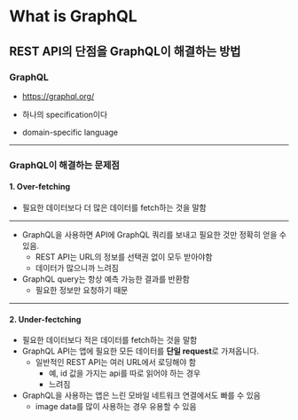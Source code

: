 # What is GraphQL

## REST API의 단점을 GraphQL이 해결하는 방법

### GraphQL

- https://graphql.org/

- 하나의 specification이다
- domain-specific language

---

### GraphQL이 해결하는 문제점

#### 1. Over-fetching
- 필요한 데이터보다 더 많은 데이터를 fetch하는 것을 말함

---

- GraphQL을 사용하면 API에 GraphQL 쿼리를 보내고 필요한 것만 정확히 얻을 수 있음.
  - REST API는 URL의 정보를 선택권 없이 모두 받아야함
  - 데이터가 많으니까 느려짐
- GraphQL query는 항상 예측 가능한 결과를 반환함
  - 필요한 정보만 요청하기 때문 

---



#### 2. Under-fectching

- 필요한 데이터보다 적은 데이터를 fetch하는 것을 말함
- GraphQL API는 앱에 필요한 모든 데이터를 **단일 request**로 가져옵니다. 
  - 일반적인 REST API는 여러 URL에서 로딩해야 함 
    - 예, id 값을 가지는 api를 따로 읽어야 하는 경우
    - 느려짐
- GraphQL을 사용하는 앱은 느린 모바일 네트워크 연결에서도 빠를 수 있음
  - image data를 많이 사용하는 경우 유용할 수 있음